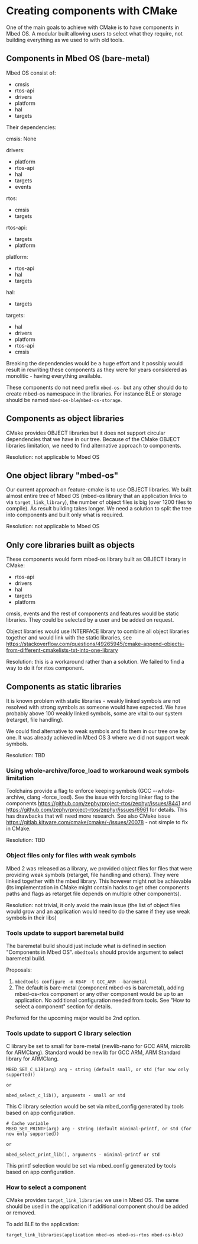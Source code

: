 # Creating components with CMake

One of the main goals to achieve with CMake is to have components in Mbed OS. A modular built allowing users to select what they require, not building everything as we used to with old tools.

## Components in Mbed OS (bare-metal)

Mbed OS consist of:
- cmsis
- rtos-api
- drivers
- platform
- hal
- targets

Their dependencies:

cmsis: 
None

drivers:
- platform
- rtos-api
- hal
- targets
- events

rtos:
- cmsis
- targets

rtos-api:
- targets
- platform

platform:
- rtos-api
- hal
- targets

hal:
- targets

targets:
- hal
- drivers
- platform
- rtos-api
- cmsis

Breaking the dependencies would be a huge effort and it possibly would result in rewriting these components as they were for years considered as monolitic - having everything available.

These components do not need prefix `mbed-os-` but any other should do to create mbed-os namespace in the libraries. For instance BLE or storage should be named `mbed-os-ble`/`mbed-os-storage`.

## Components as object libraries

CMake provides OBJECT libraries but it does not support circular dependencies that we have in our tree. Because of the CMake OBJECT libraries limitation, we need to find alternative approach to components.

Resolution: not applicable to Mbed OS

## One object library "mbed-os"

Our current approach on feature-cmake is to use OBJECT libraries. We built almost entire tree of Mbed OS (mbed-os library that an application links to via `target_link_library`), the number of object files is big (over 1200 files to compile). As result building takes longer. We need a solution to split the tree into components and built only what is required.

Resolution: not applicable to Mbed OS

## Only core libraries built as objects

These components would form mbed-os library built as OBJECT library in CMake:
- rtos-api
- drivers
- hal
- targets
- platform

cmsis, events and the rest of components and features would be static libraries. They could be selected by a user and be added on request.

Object libraries would use INTERFACE library to combine all object libraries together and would link with the static libraries, see https://stackoverflow.com/questions/49265945/cmake-append-objects-from-different-cmakelists-txt-into-one-library

Resolution: this is a workaround rather than a solution. We failed to find a way to do it for rtos component.

## Components as static libraries

It is known problem with static libraries - weakly linked symbols are not resolved with strong symbols as someone would have expected. We have probably above 100 weakly linked symbols, some are vital to our system (retarget, file handling).

We could find alternative to weak symbols and fix them in our tree one by one. It was already achieved in Mbed OS 3 where we did not support weak symbols. 

Resolution: TBD

### Using whole-archive/force_load to workaround weak symbols limitation

Toolchains provide a flag to enforce keeping symbols (GCC --whole-archive, clang -force_load). See the issue with forcing linker flag to the components https://github.com/zephyrproject-rtos/zephyr/issues/8441 and https://github.com/zephyrproject-rtos/zephyr/issues/6961 for details. This has drawbacks that will need more research. See also CMake issue https://gitlab.kitware.com/cmake/cmake/-/issues/20078 - not simple to fix in CMake.

Resolution: TBD

### Object files only for files with weak symbols

Mbed 2 was released as a library, we provided object files for files that were providing weak symbols (retarget, file handling and others). They were linked together with the mbed library. This however might not be achievable (its implementation in CMake might contain hacks to get other components paths and flags as retarget file depends on multiple other components).

Resolution: not trivial, it only avoid the main issue (the list of object files would grow and an application would need to do the same if they use weak symbols in their libs)

### Tools update to support baremetal build

The baremetal build should just include what is defined in section "Components in Mbed OS". `mbedtools` should provide argument to select baremetal build.

Proposals: 

1. `mbedtools configure -m K64F -t GCC_ARM --baremetal`
2. The default is bare-metal (component mbed-os is baremetal), adding mbed-os-rtos component or any other component would be up to an application. No additional configuration needed from tools. See "How to select a component" section for details.

Preferred for the upcoming major would be 2nd option.

### Tools update to support C library selection

C library be set to small for bare-metal (newlib-nano for GCC ARM, microlib for ARMClang). Standard would be newlib for GCC ARM, ARM Standard library for ARMClang.

```
MBED_SET_C_LIB(arg) arg - string (default small, or std (for now only supported))

or

mbed_select_c_lib(), arguments - small or std
```

This C library selection would be set via mbed_config generated by tools based on app configuration.

```
# Cache variable
MBED_SET_PRINTF(arg) arg - string (default minimal-printf, or std (for now only supported))

or

mbed_select_print_lib(), arguments - minimal-printf or std
```

This printf selection would be set via mbed_config generated by tools based on app configuration.

### How to select a component

CMake provides `target_link_libraries` we use in Mbed OS. The same should be used in the application if additional component should be added or removed.

To add BLE to the application:

```
target_link_libraries(application mbed-os mbed-os-rtos mbed-os-ble)
```
